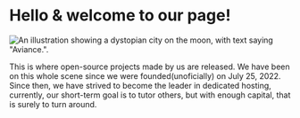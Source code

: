 # Hello & welcome to our page!

![An illustration showing a dystopian city on the moon, with text saying "Aviance.".](https://media.discordapp.net/attachments/1020435589616648222/1032489569372868658/Untitled.png?width=1078&height=606)

This is where open-source projects made by us are released. We have been on this whole scene since we were founded(unoficially) on July 25, 2022. Since then, we have strived to become the leader in dedicated hosting, currently, our short-term goal is to tutor others, but with enough capital, that is surely to turn around. 
